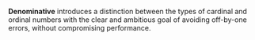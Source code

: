__Denominative__ introduces a distinction between the types of cardinal and ordinal numbers with the clear and
ambitious goal of avoiding off-by-one errors, without compromising performance.
